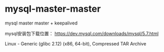 # mysql-master-master
mysql master master + keepalived 

mysql安装包下载位置：
https://dev.mysql.com/downloads/mysql/5.7.html

Linux - Generic (glibc 2.12) (x86, 64-bit), Compressed TAR Archive
